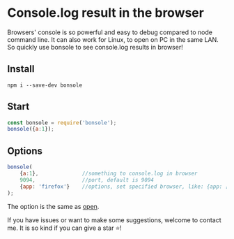 # Console.log result in the browser

Browsers' console is so powerful and easy to debug compared to node command line. It can also work for Linux, to open on PC in the same LAN.
So quickly use bonsole to see console.log results in browser!


## Install

```
npm i --save-dev bonsole
```

## Start

```JavaScript
const bonsole = require('bonsole');
bonsole({a:1});
```

## Options

```JavaScript
bonsole(
    {a:1},              //something to console.log in browser
    9094,               //port, default is 9094
    {app: 'firefox'}    //options, set specified browser, like: {app: ['google chrome', '--incognito']}
);
```

The option is the same as [open](https://github.com/sindresorhus/open).

If you have issues or want to make some suggestions, welcome to contact me. It is so kind if you can give a star :star:! 
